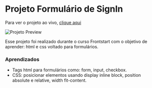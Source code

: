 # Projeto Formulário de SignIn

Para ver o projeto ao vivo, [clique aqui ](https://mayaralobato.github.io/signin-form/)

![Projeto Preview](https://github.com/mayaralobato/signinform/blob/master/assets/project-preview.png?raw=true)

Esse projeto foi realizado durante o curso Frontstart com o objetivo de aprender: html e css voltado para formulários. 

### Aprendizados
- Tags html para formulários como: form, input, checkbox.
- CSS: posicionar elementos usando display inline block, position absolute e relative, width fit-content.
